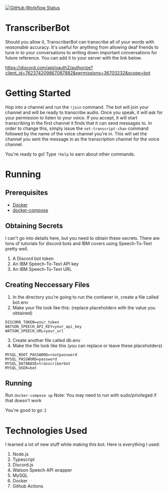 [![GitHub Workflow Status](https://img.shields.io/github/workflow/status/yey007/TranscriberBot/Docker?label=Build&logo=Github)](https://github.com/Yey007/TranscriberBot/actions)

# TranscriberBot

Should you allow it, TranscriberBot can transcribe all of your words with *reasonable* accuracy. It's useful for
anything from allowing deaf friends to tune in to your conversations to writing down important conversations
for future reference. You can add it to your server with the link below. 

https://discord.com/api/oauth2/authorize?client_id=762374209867087882&permissions=36703232&scope=bot

# Getting Started #

Hop into a channel and run the `!join` command. The bot will join your channel and will be ready to transcribe
audio. Once you speak, it will ask for your permission to listen to your voice. If you accept, it will start
transcribing in the first channel it finds that it can send messages to. In order to change this, simply issue the
`set-transcript-chan` command followed by the name of the voice channel you're in. This will set the channel you
sent the message in as the transcription channel for the voice channel. 

You're ready to go! Type `!help` to earn about other commands.

# Running #

## Prerequisites ##
* [Docker](https://www.docker.com/)
* [docker-compose](https://docs.docker.com/compose/install/)

## Obtaining Secrets ##
I can't go into details here, but you need to obtain these secrets. There are tons of tutorials for discord bots and IBM covers using Speech-To-Text pretty well.
1. A Discord bot token
2. An IBM Speech-To-Text API key
3. An IBM Speech-To-Text URL

## Creating Neccessary Files ##
1. In the directory you're going to run the contianer in, create a file called bot.env
2. Make your file look like this: (replace placeholders with the value you obtained)
```
DISCORD_TOKEN=your_token
WATSON_SPEECH_API_KEY=your_api_key
WATSON_SPEECH_URL=your_url
```
3. Create another file called db.env
2. Make the file look like this (you can replace or leave these placeholders)
```
MYSQL_ROOT_PASSWORD=rootpassword
MYSQL_PASSWORD=password
MYSQL_DATABASE=transcriberbot
MYSQL_USER=bot
```

## Running ##
Run `docker-compose up`
Note: You may need to run with sudo/privileged if that doesn't work

You're good to go :)

# Technologies Used #
I learned a lot of new stuff while making this bot. Here is everything I used:
1. Node.js
2. Typescript
3. Discord.js
4. Watson Speech API wrapper
5. MySQL
6. Docker
7. Github Actions
